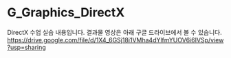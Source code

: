 # G_Graphics_DirectX
DirectX 수업 실습 내용입니다.  결과물 영상은 아래 구글 드라이브에서 볼 수 있습니다.  https://drive.google.com/file/d/1X4_6GSj18i1VMha4dYlfmYUOV6i6IVSp/view?usp=sharing
